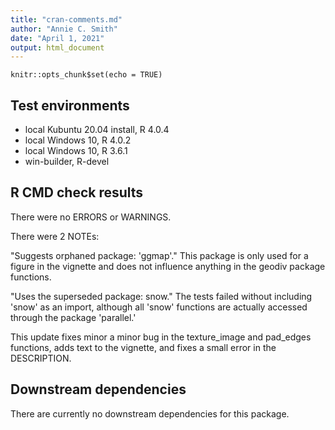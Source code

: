 ```yaml
---
title: "cran-comments.md"
author: "Annie C. Smith"
date: "April 1, 2021"
output: html_document
---
```


```{r setup, include=FALSE}
knitr::opts_chunk$set(echo = TRUE)
```
## Test environments
* local Kubuntu 20.04 install, R 4.0.4
* local Windows 10, R 4.0.2
* local Windows 10, R 3.6.1
* win-builder, R-devel

## R CMD check results
There were no ERRORS or WARNINGS.

There were 2 NOTEs: 

"Suggests orphaned package: 'ggmap'." This package is only used for a figure in the vignette and does not influence anything in the geodiv package functions.

"Uses the superseded package: snow." The tests failed without including 'snow' as an import, although all 'snow' functions are actually accessed through the package 'parallel.'

This update fixes minor a minor bug in the texture_image and pad_edges functions, adds text to the vignette, and fixes a small error in the DESCRIPTION.

## Downstream dependencies
There are currently no downstream dependencies for this package.
